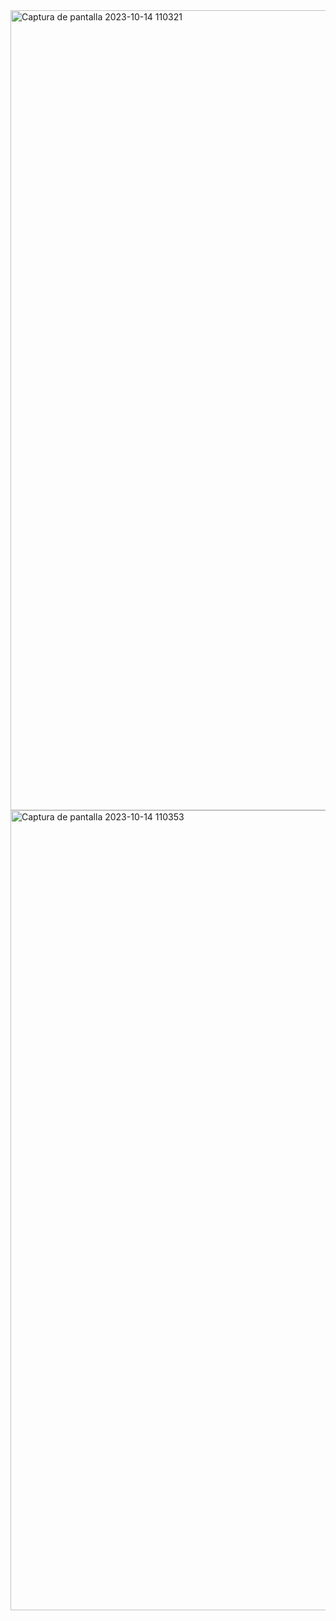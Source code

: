<img width="1280" alt="Captura de pantalla 2023-10-14 110321" src="https://github.com/Natanihel14/InteresessApp/assets/93891295/f4416870-23bf-4e04-bf24-ac9381cb55d8">

<img width="1280" alt="Captura de pantalla 2023-10-14 110353" src="https://github.com/Natanihel14/InteresessApp/assets/93891295/af644a52-1d2d-4595-994c-e20e0505a526">

